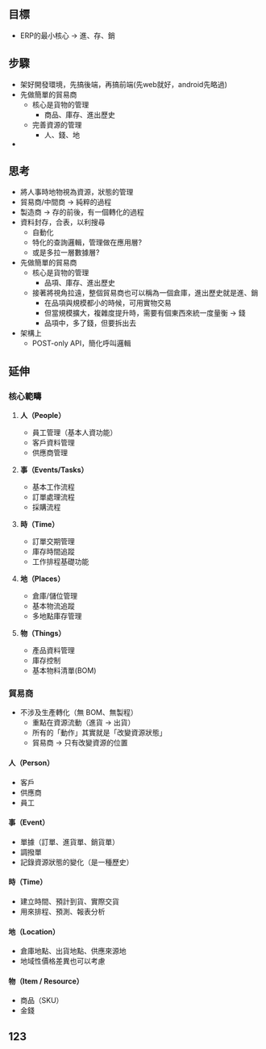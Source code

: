 ## 目標
- ERP的最小核心 -> 進、存、銷

## 步驟
- 架好開發環境，先搞後端，再搞前端(先web就好，android先略過)
- 先做簡單的貿易商
  - 核心是貨物的管理
    - 商品、庫存、進出歷史
  - 完善資源的管理
    - 人、錢、地
- 

## 思考
- 將人事時地物視為資源，狀態的管理
- 貿易商/中間商 -> 純粹的過程
- 製造商 -> 存的前後，有一個轉化的過程
- 資料封存，合表，以利搜尋
  - 自動化
  - 特化的查詢邏輯，管理做在應用層?
  - 或是多拉一層數據層?
- 先做簡單的貿易商
  - 核心是貨物的管理
    - 品項、庫存、進出歷史
  - 接著將視角拉遠，整個貿易商也可以稱為一個倉庫，進出歷史就是進、銷
    - 在品項與規模都小的時候，可用實物交易
    - 但當規模擴大，複雜度提升時，需要有個東西來統一度量衡 -> 錢
    - 品項中，多了錢，但要拆出去
- 架構上
  - POST-only API，簡化呼叫邏輯

## 延伸

### 核心範疇

1. **人（People）**
    - 員工管理（基本人資功能）
    - 客戶資料管理
    - 供應商管理

2. **事（Events/Tasks）**
    - 基本工作流程
    - 訂單處理流程
    - 採購流程

3. **時（Time）**
    - 訂單交期管理
    - 庫存時間追蹤
    - 工作排程基礎功能

4. **地（Places）**
    - 倉庫/儲位管理
    - 基本物流追蹤
    - 多地點庫存管理

5. **物（Things）**
    - 產品資料管理
    - 庫存控制
    - 基本物料清單(BOM)

### 貿易商
- 不涉及生產轉化（無 BOM、無製程）
  - 重點在資源流動（進貨 → 出貨）
  - 所有的「動作」其實就是「改變資源狀態」
  - 貿易商 -> 只有改變資源的位置
#### 人（Person）
- 客戶
- 供應商
- 員工
#### 事（Event）
- 單據（訂單、進貨單、銷貨單）
- 調撥單
- 記錄資源狀態的變化（是一種歷史）
#### 時（Time）
- 建立時間、預計到貨、實際交貨
- 用來排程、預測、報表分析
#### 地（Location）
- 倉庫地點、出貨地點、供應來源地
- 地域性價格差異也可以考慮
#### 物（Item / Resource）
- 商品（SKU）
- 金錢


### 

## 123
